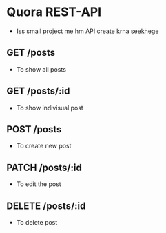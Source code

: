 # Quora REST-API
* Iss small project me hm API create krna seekhege

## GET /posts 
* To show all posts

## GET /posts/:id
* To show indivisual post

## POST /posts
* To create new post

## PATCH /posts/:id 
* To edit the post 

## DELETE /posts/:id
* To delete post